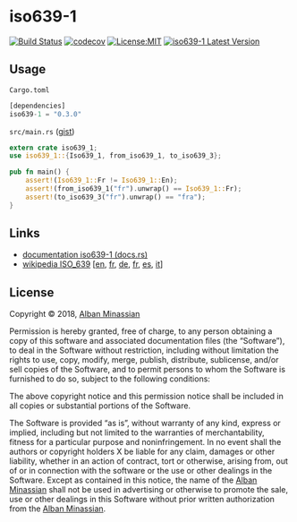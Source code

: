 # iso639-1 #

[![Build Status](https://travis-ci.org/AlbanMinassian/iso639.svg?branch=master)](https://travis-ci.org/AlbanMinassian/iso639)
[![codecov](https://codecov.io/gh/AlbanMinassian/iso639/branch/master/graph/badge.svg)](https://codecov.io/gh/AlbanMinassian/iso639)
[![License:MIT](https://img.shields.io/badge/License-MIT-yellow.svg)](https://opensource.org/licenses/MIT)
[![iso639-1 Latest Version](https://img.shields.io/crates/v/iso639-1.svg)](https://crates.io/crates/iso639-1)


## Usage ##

``Cargo.toml``

```rust
[dependencies]
iso639-1 = "0.3.0"
```

``src/main.rs`` ([gist](https://gist.github.com/AlbanMinassian/24eafa8253f69a5ba961ed3144b0d6a5))

```rust
extern crate iso639_1;
use iso639_1::{Iso639_1, from_iso639_1, to_iso639_3};

pub fn main() {
    assert!(Iso639_1::Fr != Iso639_1::En);
    assert!(from_iso639_1("fr").unwrap() == Iso639_1::Fr);
    assert!(to_iso639_3("fr").unwrap() == "fra");
}
```


## Links ##

- [documentation iso639-1 (docs.rs)](https://docs.rs/iso639-1)
- [wikipedia ISO_639](https://en.wikipedia.org/wiki/ISO_639) [[en](https://en.wikipedia.org/wiki/ISO_639), [fr](https://fr.wikipedia.org/wiki/ISO_639), [de](https://de.wikipedia.org/wiki/ISO_639), [fr](https://fr.wikipedia.org/wiki/ISO_639), [es](https://es.wikipedia.org/wiki/ISO_639), [it](https://it.wikipedia.org/wiki/ISO_639)]

## License ##

Copyright © 2018, [Alban Minassian](https://github.com/AlbanMinassian)

Permission is hereby granted, free of charge, to any person obtaining a copy of this software and associated documentation files (the “Software”), to deal in the Software without restriction, including without limitation the rights to use, copy, modify, merge, publish, distribute, sublicense, and/or sell copies of the Software, and to permit persons to whom the Software is furnished to do so, subject to the following conditions:

The above copyright notice and this permission notice shall be included in all copies or substantial portions of the Software.

The Software is provided “as is”, without warranty of any kind, express or implied, including but not limited to the warranties of merchantability, fitness for a particular purpose and noninfringement. In no event shall the authors or copyright holders X be liable for any claim, damages or other liability, whether in an action of contract, tort or otherwise, arising from, out of or in connection with the software or the use or other dealings in the Software.
Except as contained in this notice, the name of the [Alban Minassian](https://github.com/AlbanMinassian) shall not be used in advertising or otherwise to promote the sale, use or other dealings in this Software without prior written authorization from the [Alban Minassian](https://github.com/AlbanMinassian).
